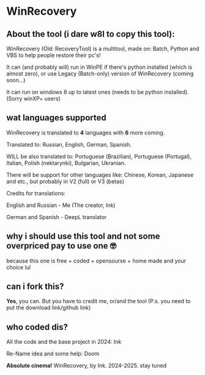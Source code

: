 # WinRecovery
## About the tool (i dare w8l to copy this tool):
WinRecovery (Old: RecoveryTool) is a multitool, made on: Batch, Python and VBS to help people restore their pc's!

It can (and probably will) run in WinPE if there's python installed (which is almost zero), or use Legacy (Batch-only) version of WinRecovery (coming soon...)

It can run on windows 8 up to latest ones (needs to be python installed). (Sorry winXP+ users)

## wat languages supported
WinRecovery is translated to **4** languages with **6** more coming.

Translated to: Russian, English, German, Spanish.

WILL be also translated to: Portuguese (Brazilian), Portuguese (Portugal), Italian, Polish (nektarynki), Bulgarian, Ukranian.

There will be support for other languages like: Chinese, Korean, Japanese and etc., but probably in V2 (full) or V3 (betas)

Credits for translations:

English and Russian - Me (The creator, Ink)

German and Spanish - DeepL translator

## why i should use this tool and not some overpriced pay to use one 🤓
because this one is free + coded + opensourse + home made and your choice lul
## can i fork this?
**Yes**, you can. But you have to credit me, or/and the tool (P.s. you need to put the download link/github link)
## who coded dis?
All the code and the base project in 2024: Ink

Re-Name idea and some help: Doom



**Absolute cinema!**
WinRecovery, by Ink. 2024-2025. stay tuned
